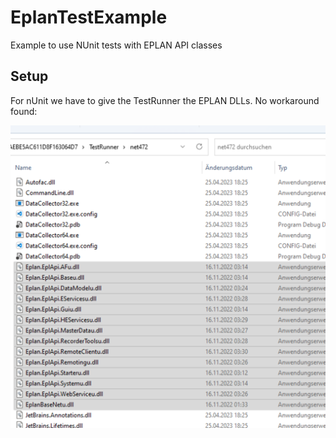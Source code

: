 # EplanTestExample
Example to use NUnit tests with EPLAN API classes



## Setup

For nUnit we have to give the TestRunner the EPLAN DLLs. No workaround found:

<img src="img/TestRunner_DLLs.png" alt="TestRunner DLLs" style="zoom:50%;" />
